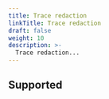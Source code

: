 ```yaml
---
title: Trace redaction
linkTitle: Trace redaction
draft: false
weight: 10
description: >-
  Trace redaction...
---
```

## Supported